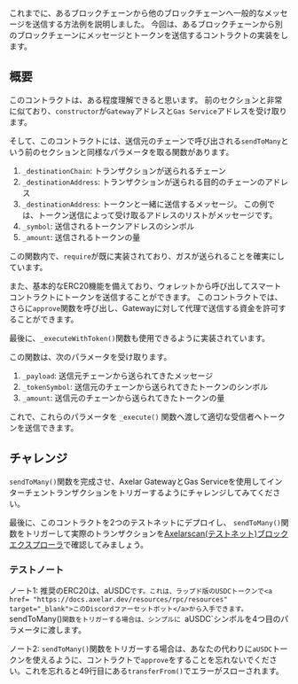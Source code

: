 これまでに、あるブロックチェーンから他のブロックチェーンへ一般的なメッセージを送信する方法例を説明しました。 今回は、あるブロックチェーンから別のブロックチェーンにメッセージとトークンを送信するコントラクトの実装をします。

## 概要

このコントラクトは、ある程度理解できると思います。 前のセクションと非常に似ており、`constructor`が`Gateway`アドレスと`Gas Service`アドレスを受け取ります。

そして、このコントラクトには、送信元のチェーンで呼び出される`sendToMany`という前のセクションと同様なパラメータを取る関数があります。

1. `_destinationChain`: トランザクションが送られるチェーン
2. `_destinationAddress`: トランザクションが送られる目的のチェーンのアドレス
3. `_destinationAddress`: トークンと一緒に送信するメッセージ。 この例では、トークン送信によって受け取るアドレスのリストがメッセージです。
4. `_symbol`: 送信されるトークンアドレスのシンボル
5. `_amount`: 送信されるトークンの量

この関数内で、`require`が既に実装されており、ガスが送られることを確実にしています。

また、基本的なERC20機能を備えており、ウォレットから呼び出してスマートコントラクトにトークンを送信することができます。 このコントラクトでは、さらに`approve`関数を呼び出し、Gatewayに対して代理で送信する資金を許可することができます。

最後に、`_executeWithToken()`関数も使用できるように実装されています。

この関数は、次のパラメータを受け取ります。

1. `_payload`: 送信元チェーンから送られてきたメッセージ
2. `_tokenSymbol`: 送信元のチェーンから送られてきたトークンのシンボル
3. `_amount`: 送信元のチェーンから送られてきたトークンの量

これで、これらのパラメータを `_execute()` 関数へ渡して適切な受信者へトークンを送信できます。

## チャレンジ

`sendToMany()`関数を完成させ、Axelar GatewayとGas Serviceを使用してインターチェントランザクションをトリガーするようにチャレンジしてみてください。

最後に、このコントラクトを2つのテストネットにデプロイし、 `sendToMany()`関数をトリガーして実際のトランザクションを<a href="https://testnet.axelarscan.io" target="_blank">Axelarscan(テストネット)ブロックエクスプローラ</a>で確認してみましょう。

### テストノート

ノート1: 推奨のERC20は、aUSDC`です。これは、ラップド版のUSDCトークンで<a href= "https://docs.axelar.dev/resources/rpc/resources" target="_blank">このDiscordファーセットボット</a>から入手できます。 `sendToMany()`関数をトリガーする場合は、シンプルに `aUSDC\`シンボルを4つ目のパラメータに渡します。

ノート2: `sendToMany()`関数をトリガーする場合は、あなたの代わりに`aUSDC`トークンを使えるように、コントラクトで`approve`をすることを忘れないでください。これを忘れると49行目にある`transferFrom()`でエラーがスローされます。

